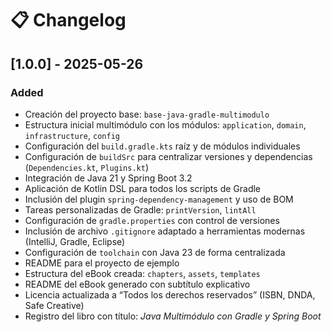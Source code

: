 
# 📋 Changelog

## [1.0.0] - 2025-05-26
### Added
- Creación del proyecto base: `base-java-gradle-multimodulo`
- Estructura inicial multimódulo con los módulos: `application`, `domain`, `infrastructure`, `config`
- Configuración del `build.gradle.kts` raíz y de módulos individuales
- Configuración de `buildSrc` para centralizar versiones y dependencias (`Dependencies.kt`, `Plugins.kt`)
- Integración de Java 21 y Spring Boot 3.2
- Aplicación de Kotlin DSL para todos los scripts de Gradle
- Inclusión del plugin `spring-dependency-management` y uso de BOM
- Tareas personalizadas de Gradle: `printVersion`, `lintAll`
- Configuración de `gradle.properties` con control de versiones
- Inclusión de archivo `.gitignore` adaptado a herramientas modernas (IntelliJ, Gradle, Eclipse)
- Configuración de `toolchain` con Java 23 de forma centralizada
- README para el proyecto de ejemplo
- Estructura del eBook creada: `chapters`, `assets`, `templates`
- README del eBook generado con subtítulo explicativo
- Licencia actualizada a “Todos los derechos reservados” (ISBN, DNDA, Safe Creative)
- Registro del libro con título: *Java Multimódulo con Gradle y Spring Boot*